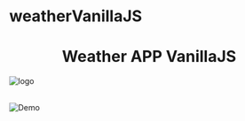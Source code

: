 # weatherVanillaJS

<h1 align="center">Weather APP VanillaJS</h1>
<img src="https://github.com/firdausyah22/weatherVanillaJS/tree/master/assets/img/ss.png" alt="logo">
<br>
<br>

![Demo](https://github.com/firdausyah22/weatherVanillaJS/tree/master/assets/img/WeatherAPP.gif)